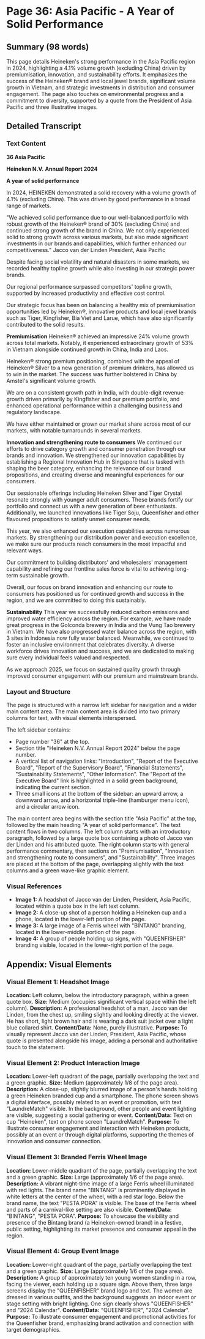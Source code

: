 # Page 36: Asia Pacific - A Year of Solid Performance

## Summary (98 words)
This page details Heineken's strong performance in the Asia Pacific region in 2024, highlighting a 4.1% volume growth (excluding China) driven by premiumisation, innovation, and sustainability efforts. It emphasizes the success of the Heineken® brand and local jewel brands, significant volume growth in Vietnam, and strategic investments in distribution and consumer engagement. The page also touches on environmental progress and a commitment to diversity, supported by a quote from the President of Asia Pacific and three illustrative images.

## Detailed Transcript

### Text Content
**36 Asia Pacific**

**Heineken N.V.**
**Annual Report 2024**

**A year of solid performance**

In 2024, HEINEKEN demonstrated a solid recovery with a volume growth of 4.1% (excluding China). This was driven by good performance in a broad range of markets.

"We achieved solid performance due to our well-balanced portfolio with robust growth of the Heineken® brand of 30% (excluding China) and continued strong growth of the brand in China. We not only experienced solid to strong growth across various markets, but also made significant investments in our brands and capabilities, which further enhanced our competitiveness."
Jacco van der Linden
President, Asia Pacific

Despite facing social volatility and natural disasters in some markets, we recorded healthy topline growth while also investing in our strategic power brands.

Our regional performance surpassed competitors' topline growth, supported by increased productivity and effective cost control.

Our strategic focus has been on balancing a healthy mix of premiumisation opportunities led by Heineken®, innovative products and local jewel brands such as Tiger, Kingfisher, Bia Viet and Larue, which have also significantly contributed to the solid results.

**Premiumisation**
Heineken® achieved an impressive 24% volume growth across total markets. Notably, it experienced extraordinary growth of 53% in Vietnam alongside continued growth in China, India and Laos.

Heineken® strong premium positioning, combined with the appeal of Heineken® Silver to a new generation of premium drinkers, has allowed us to win in the market. The success was further bolstered in China by Amstel's significant volume growth.

We are on a consistent growth path in India, with double-digit revenue growth driven primarily by Kingfisher and our premium portfolio, and enhanced operational performance within a challenging business and regulatory landscape.

We have either maintained or grown our market share across most of our markets, with notable turnarounds in several markets.

**Innovation and strengthening route to consumers**
We continued our efforts to drive category growth and consumer penetration through our brands and innovation. We strengthened our innovation capabilities by establishing a Regional Innovation Hub in Singapore that is tasked with shaping the beer category, enhancing the relevance of our brand propositions, and creating diverse and meaningful experiences for our consumers.

Our sessionable offerings including Heineken Silver and Tiger Crystal resonate strongly with younger adult consumers. These brands fortify our portfolio and connect us with a new generation of beer enthusiasts. Additionally, we launched innovations like Tiger Soju, Queenfisher and other flavoured propositions to satisfy unmet consumer needs.

This year, we also enhanced our execution capabilities across numerous markets. By strengthening our distribution power and execution excellence, we make sure our products reach consumers in the most impactful and relevant ways.

Our commitment to building distributors' and wholesalers' management capability and refining our frontline sales force is vital to achieving long-term sustainable growth.

Overall, our focus on brand innovation and enhancing our route to consumers has positioned us for continued growth and success in the region, and we are committed to doing this sustainably.

**Sustainability**
This year we successfully reduced carbon emissions and improved water efficiency across the region. For example, we have made great progress in the Golconda brewery in India and the Vung Tao brewery in Vietnam. We have also progressed water balance across the region, with 3 sites in Indonesia now fully water balanced. Meanwhile, we continued to foster an inclusive environment that celebrates diversity. A diverse workforce drives innovation and success, and we are dedicated to making sure every individual feels valued and respected.

As we approach 2025, we focus on sustained quality growth through improved consumer engagement with our premium and mainstream brands.

### Layout and Structure
The page is structured with a narrow left sidebar for navigation and a wider main content area. The main content area is divided into two primary columns for text, with visual elements interspersed.

The left sidebar contains:
- Page number "36" at the top.
- Section title "Heineken N.V. Annual Report 2024" below the page number.
- A vertical list of navigation links: "Introduction", "Report of the Executive Board", "Report of the Supervisory Board", "Financial Statements", "Sustainability Statements", "Other Information". The "Report of the Executive Board" link is highlighted in a solid green background, indicating the current section.
- Three small icons at the bottom of the sidebar: an upward arrow, a downward arrow, and a horizontal triple-line (hamburger menu icon), and a circular arrow icon.

The main content area begins with the section title "Asia Pacific" at the top, followed by the main heading "A year of solid performance".
The text content flows in two columns. The left column starts with an introductory paragraph, followed by a large quote box containing a photo of Jacco van der Linden and his attributed quote. The right column starts with general performance commentary, then sections on "Premiumisation", "Innovation and strengthening route to consumers", and "Sustainability".
Three images are placed at the bottom of the page, overlapping slightly with the text columns and a green wave-like graphic element.

### Visual References
- **Image 1:** A headshot of Jacco van der Linden, President, Asia Pacific, located within a quote box in the left text column.
- **Image 2:** A close-up shot of a person holding a Heineken cup and a phone, located in the lower-left portion of the page.
- **Image 3:** A large image of a Ferris wheel with "BINTANG" branding, located in the lower-middle portion of the page.
- **Image 4:** A group of people holding up signs, with "QUEENFISHER" branding visible, located in the lower-right portion of the page.

## Appendix: Visual Elements

### Visual Element 1: Headshot Image
**Location:** Left column, below the introductory paragraph, within a green quote box.
**Size:** Medium (occupies significant vertical space within the left column).
**Description:** A professional headshot of a man, Jacco van der Linden, from the chest up, smiling slightly and looking directly at the viewer. He has short, light brown hair and is wearing a dark suit jacket over a light blue collared shirt.
**Content/Data:** None, purely illustrative.
**Purpose:** To visually represent Jacco van der Linden, President, Asia Pacific, whose quote is presented alongside his image, adding a personal and authoritative touch to the statement.

### Visual Element 2: Product Interaction Image
**Location:** Lower-left quadrant of the page, partially overlapping the text and a green graphic.
**Size:** Medium (approximately 1/8 of the page area).
**Description:** A close-up, slightly blurred image of a person's hands holding a green Heineken branded cup and a smartphone. The phone screen shows a digital interface, possibly related to an event or promotion, with text "LaundreMatch" visible. In the background, other people and event lighting are visible, suggesting a social gathering or event.
**Content/Data:** Text on cup "Heineken", text on phone screen "LaundreMatch".
**Purpose:** To illustrate consumer engagement and interaction with Heineken products, possibly at an event or through digital platforms, supporting the themes of innovation and consumer connection.

### Visual Element 3: Branded Ferris Wheel Image
**Location:** Lower-middle quadrant of the page, partially overlapping the text and a green graphic.
**Size:** Large (approximately 1/6 of the page area).
**Description:** A vibrant night-time image of a large Ferris wheel illuminated with red lights. The brand name "BINTANG" is prominently displayed in white letters at the center of the wheel, with a red star logo. Below the brand name, the text "PESTA PORA" is visible. The base of the Ferris wheel and parts of a carnival-like setting are also visible.
**Content/Data:** "BINTANG", "PESTA PORA".
**Purpose:** To showcase the visibility and presence of the Bintang brand (a Heineken-owned brand) in a festive, public setting, highlighting its market presence and consumer appeal in the region.

### Visual Element 4: Group Event Image
**Location:** Lower-right quadrant of the page, partially overlapping the text and a green graphic.
**Size:** Large (approximately 1/6 of the page area).
**Description:** A group of approximately ten young women standing in a row, facing the viewer, each holding up a square sign. Above them, three large screens display the "QUEENFISHER" brand logo and text. The women are dressed in various outfits, and the background suggests an indoor event or stage setting with bright lighting. One sign clearly shows "QUEENFISHER" and "2024 Calendar".
**Content/Data:** "QUEENFISHER", "2024 Calendar".
**Purpose:** To illustrate consumer engagement and promotional activities for the Queenfisher brand, emphasizing brand activation and connection with target demographics.

